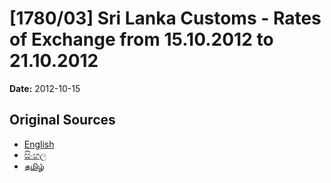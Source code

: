 # [1780/03] Sri Lanka Customs - Rates of Exchange from 15.10.2012 to 21.10.2012

**Date:** 2012-10-15

## Original Sources

- [English](https://documents.gov.lk/view/extra-gazettes/2012/10/1780-03_E.pdf)
- [සිංහල](https://documents.gov.lk/view/extra-gazettes/2012/10/1780-03_S.pdf)
- [தமிழ்](https://documents.gov.lk/view/extra-gazettes/2012/10/1780-03_T.pdf)
